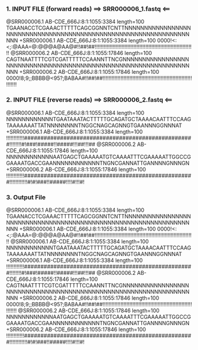 ### 1. INPUT FILE (forward reads)  ==> SRR000006_1.fastq <==
@SRR000006.1 AB-CDE_666J:8:1:1055:3384 length=100
TGAANACCTCGAAACTTTTTCAGCGGNNTCNTTNNNNNNNNNNNNNNNNNNNNNNNNNNNNNNNNNNNNNNNNNNNNNNNNNNNNNNNNNNNNNNNNNNN
+SRR000006.1 AB-CDE_666J:8:1:1055:3384 length=100
0000!<:<;:@AAA=@:@@@A@AA@#!!##!##!!!!!!!!!!!!!!!!!!!!!!!!!!!!!!!!!!!!!!!!!!!!!!!!!!!!!!!!!!!!!!!!!!!
@SRR000006.2 AB-CDE_666J:8:1:1055:17846 length=100
CAGTNAATTTTCGTCGATTTTTCCAANNTTNCGNNNNNNNNNNNNNNNNNNNNNNNNNNNNNNNNNNNNNNNNNNNNNNNNNNNNNNNNNNNNNNNNNNN
+SRR000006.2 AB-CDE_666J:8:1:1055:17846 length=100
0000!8;9;;BBBB@<95?;BABAA#!!##!##!!!!!!!!!!!!!!!!!!!!!!!!!!!!!!!!!!!!!!!!!!!!!!!!!!!!!!!!!!!!!!!!!!!


### 2. INPUT FILE (reverse reads)   ==> SRR000006_2.fastq <==
@SRR000006.1 AB-CDE_666J:8:1:1055:3384 length=100
NNNNNNNNNNNNTGAATAAATACTTTTTGCAGATGCTAAAACAATTTCCAAGTAAAAAAATTATNNNNNNNNTNGGCNAGCAGNNGTGAANNNGGNNNAT
+SRR000006.1 AB-CDE_666J:8:1:1055:3384 length=100
!!!!!!!!!!!!####################################################!!!!!!!!#!###!#####!!#####!!!##!!!##
@SRR000006.2 AB-CDE_666J:8:1:1055:17846 length=100
NNNNNNNNNNNNAATGAGCTGAAAAATGTCAAAATTTCGAAAAATTGGCCGGAAAATGACCGAANNNNNNNNNNNNTNGNCGANNATTGANNNNGNNNGN
+SRR000006.2 AB-CDE_666J:8:1:1055:17846 length=100
!!!!!!!!!!!!####################################################!!!!!!!!!!!!#!#!###!!#####!!!!#!!!#!


### 3. Output File
@SRR000006.1 AB-CDE_666J:8:1:1055:3384 length=100
TGAANACCTCGAAACTTTTTCAGCGGNNTCNTTNNNNNNNNNNNNNNNNNNNNNNNNNNNNNNNNNNNNNNNNNNNNNNNNNNNNNNNNNNNNNNNNNNN
+SRR000006.1 AB-CDE_666J:8:1:1055:3384 length=100
0000!<:<;:@AAA=@:@@@A@AA@#!!##!##!!!!!!!!!!!!!!!!!!!!!!!!!!!!!!!!!!!!!!!!!!!!!!!!!!!!!!!!!!!!!!!!!!!
@SRR000006.1 AB-CDE_666J:8:1:1055:3384 length=100
NNNNNNNNNNNNTGAATAAATACTTTTTGCAGATGCTAAAACAATTTCCAAGTAAAAAAATTATNNNNNNNNTNGGCNAGCAGNNGTGAANNNGGNNNAT
+SRR000006.1 AB-CDE_666J:8:1:1055:3384 length=100
!!!!!!!!!!!!####################################################!!!!!!!!#!###!#####!!#####!!!##!!!##
@SRR000006.2 AB-CDE_666J:8:1:1055:17846 length=100
CAGTNAATTTTCGTCGATTTTTCCAANNTTNCGNNNNNNNNNNNNNNNNNNNNNNNNNNNNNNNNNNNNNNNNNNNNNNNNNNNNNNNNNNNNNNNNNNN
+SRR000006.2 AB-CDE_666J:8:1:1055:17846 length=100
0000!8;9;;BBBB@<95?;BABAA#!!##!##!!!!!!!!!!!!!!!!!!!!!!!!!!!!!!!!!!!!!!!!!!!!!!!!!!!!!!!!!!!!!!!!!!!
@SRR000006.2 AB-CDE_666J:8:1:1055:17846 length=100
NNNNNNNNNNNNAATGAGCTGAAAAATGTCAAAATTTCGAAAAATTGGCCGGAAAATGACCGAANNNNNNNNNNNNTNGNCGANNATTGANNNNGNNNGN
+SRR000006.2 AB-CDE_666J:8:1:1055:17846 length=100
!!!!!!!!!!!!####################################################!!!!!!!!!!!!#!#!###!!#####!!!!#!!!#!

